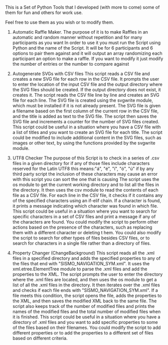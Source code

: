 This is a Set of Python Tools that I developed (with more to come) some of them for fun and others for work use.

Feel free to use them as you wish or to modify them.
1. Automatic Raffle Maker.
  The purpose of it is to make Raffles in an automatic and random manner without repetition and for many participants as you want
  In order to use it you must run the Script using Python and the name of the Script.
  It will be for 6 participants and 6 options to pair them against and it will output an array randomizing each participant an option to make a raffle.
  If you want to modify it just modify the number of entries or the number to compare against
 
2. Autogenerate SVGs with CSV files
   This script reads a CSV file and creates a new SVG file for each row in the CSV file. It prompts the user to enter the location of the input CSV file and the output    directory where the SVG files should be created. If the output directory does not exist, it creates it.
  The script reads the CSV file line by line and creates an SVG file for each line. The SVG file is created using the svgwrite module, which must be installed if it is   not already present. The SVG file is given a filename based on the first column of the current row in the CSV file, and the title is added as text to the SVG file.     The script then saves the SVG file and increments a counter for the number of SVG files created.
  This script could be useful in a situation where you have a CSV file with a list of titles and you want to create an SVG file for each title. The script could be       modified to include additional content in the SVG files, such as images or other text, by using the functions provided by the svgwrite module.

3. UTF8 Checker
  The purpose of this Script is to check in a series of .csv files in a given directory for if any of those files include characters reserved for the Latin UTF8 
  this means:"á", "é", "í", "ó", "ú" if by any third party script the inclusion of these characters may cause an error with this script you can sort the one that is     causing
  The script uses the os module to get the current working directory and to list all the files in the directory. It then uses the csv module to read the contents of     each file as a CSV file. For each line in the CSV file, it checks if it contains any of the specified characters using an if-elif chain. If a character is found, it   prints a message indicating which character was found in which file.
  This script could be useful in a situation where you want to search for specific characters in a set of CSV files and print a message if any of the characters are     found. You could modify the script to perform other actions based on the presence of the characters, such as replacing them with a different character or deleting  t   hem. You could also modify the script to search for other types of files besides CSV files, or to search for characters in a single file rather than a directory of     files.
  
  4. Property Changer (ChangeBackground)
  This script reads all the .xml files in a specified directory and adds the specified properties to any of the files that end with "SISMO_NAVIGATION_SYM.xml". It    uses the xml.etree.ElementTree module to parse the .xml files and add the properties to the XML.
The script prompts the user to enter the directory where the .xml files are located, and then uses the os module to get a list of all the .xml files in the directory. It then iterates over the .xml files and checks if each file ends with "SISMO_NAVIGATION_SYM.xml". If a file meets this condition, the script opens the file, adds the properties to the XML, and then saves the modified XML back to the same file. The script also keeps track of the number of modified files and prints the names of the modified files and the total number of modified files when it is finished.
This script could be useful in a situation where you have a directory of .xml files and you want to add specific properties to some of the files based on their filenames. You could modify the script to add different properties or to add the properties to a different set of files based on different criteria.
